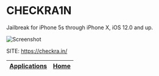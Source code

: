 # CHECKRA1N

 Jailbreak for iPhone 5s through iPhone X, iOS 12.0 and up.
 
 ![Screenshot](https://checkra.in/img/icon.png)
 
 SITE: https://checkra.in/
 
 | [Applications](https://portable-linux-apps.github.io/apps.html) | [Home](https://portable-linux-apps.github.io)
 | --- | --- |

